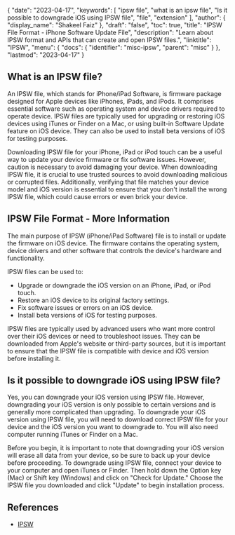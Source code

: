 {
  "date": "2023-04-17",
  "keywords": [
    "ipsw file",
    "what is an ipsw file",
    "Is it possible to downgrade iOS using IPSW file",
    "file",
    "extension"
  ],
  "author": {
    "display_name": "Shakeel Faiz"
  },
  "draft": "false",
  "toc": true,
  "title": "IPSW File Format - iPhone Software Update File",
  "description": "Learn about IPSW format and APIs that can create and open IPSW files.",
  "linktitle": "IPSW",
  "menu": {
    "docs": {
      "identifier": "misc-ipsw",
      "parent": "misc"
    }
  },
  "lastmod": "2023-04-17"
}

## What is an IPSW file?

An IPSW file, which stands for iPhone/iPad Software, is firmware package designed for Apple devices like iPhones, iPads, and iPods. It comprises essential software such as operating system and device drivers required to operate device. IPSW files are typically used for upgrading or restoring iOS devices using iTunes or Finder on a Mac, or using built-in Software Update feature on iOS device. They can also be used to install beta versions of iOS for testing purposes.

Downloading IPSW file for your iPhone, iPad or iPod touch can be a useful way to update your device firmware or fix software issues. However, caution is necessary to avoid damaging your device. When downloading IPSW file, it is crucial to use trusted sources to avoid downloading malicious or corrupted files. Additionally, verifying that file matches your device model and iOS version is essential to ensure that you don't install the wrong IPSW file, which could cause errors or even brick your device.

## IPSW File Format - More Information
The main purpose of IPSW (iPhone/iPad Software) file is to install or update the firmware on iOS device. The firmware contains the operating system, device drivers and other software that controls the device's hardware and functionality.

IPSW files can be used to:

- Upgrade or downgrade the iOS version on an iPhone, iPad, or iPod touch.
- Restore an iOS device to its original factory settings.
- Fix software issues or errors on an iOS device.
- Install beta versions of iOS for testing purposes.

IPSW files are typically used by advanced users who want more control over their iOS devices or need to troubleshoot issues. They can be downloaded from Apple's website or third-party sources, but it is important to ensure that the IPSW file is compatible with device and iOS version before installing it.

## Is it possible to downgrade iOS using IPSW file?

Yes, you can downgrade your iOS version using IPSW file. However, downgrading your iOS version is only possible to certain versions and is generally more complicated than upgrading. To downgrade your iOS version using IPSW file, you will need to download correct IPSW file for your device and the iOS version you want to downgrade to. You will also need computer running iTunes or Finder on a Mac.

Before you begin, it is important to note that downgrading your iOS version will erase all data from your device, so be sure to back up your device before proceeding. To downgrade using IPSW file, connect your device to your computer and open iTunes or Finder. Then hold down the Option key (Mac) or Shift key (Windows) and click on "Check for Update." Choose the IPSW file you downloaded and click "Update" to begin installation process.

## References
* [IPSW](https://en.wikipedia.org/wiki/IPSW)
